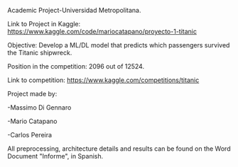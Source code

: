 Academic Project-Universidad Metropolitana.

Link to Project in Kaggle: https://www.kaggle.com/code/mariocatapano/proyecto-1-titanic

Objective: Develop a ML/DL model that predicts which passengers survived the Titanic shipwreck. 

Position in the competition: 2096 out of 12524. 

Link to competition: https://www.kaggle.com/competitions/titanic

Project made by:

-Massimo Di Gennaro

-Mario Catapano

-Carlos Pereira

All preprocessing, architecture details and results can be found on the Word Document "Informe", in Spanish.
